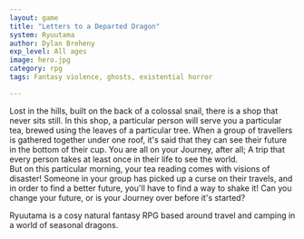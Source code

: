 ```yaml
---
layout: game
title: "Letters to a Departed Dragon"
system: Ryuutama
author: Dylan Breheny
exp_level: All ages
image: hero.jpg
category: rpg
tags: Fantasy violence, ghosts, existential horror

---
```


Lost in the hills, built on the back of a colossal snail, there is a shop that never sits still. In this shop, a particular person will serve you a particular tea, brewed using the leaves of a particular tree. When a group of travellers is gathered together under one roof, it's said that they can see their future in the bottom of their cup. You are all on your Journey, after all; A trip that every person takes at least once in their life to see the world.  
But on this particular morning, your tea reading comes with visions of disaster\! Someone in your group has picked up a curse on their travels, and in order to find a better future, you'll have to find a way to shake it\! Can you change your future, or is your Journey over before it's started?

Ryuutama is a cosy natural fantasy RPG based around travel and camping in a world of seasonal dragons.